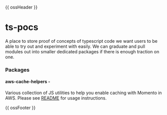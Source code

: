 {{ ossHeader }}

# ts-pocs

A place to store proof of concepts of typescript code we want users to be able to try out and experiment with easily. We can graduate and pull modules out into smaller dedicated packages if there is enough traction on one.

### Packages

#### aws-cache-helpers -

Various collection of JS utilities to help you enable caching with Momento in AWS. Please see [README](./aws-cache-helpers/README.md) for usage instructions.

{{ ossFooter }}
